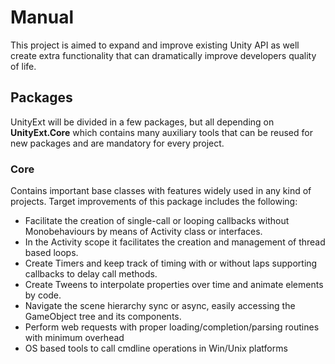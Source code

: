 # Manual
This project is aimed to expand and improve existing Unity API as well create extra functionality that can dramatically improve developers quality of life.

## Packages
UnityExt will be divided in a few packages, but all depending on **UnityExt.Core** which contains many auxiliary tools that can be reused for new packages and are mandatory for every project.

### Core
Contains important base classes with features widely used in any kind of projects.
Target improvements of this package includes the following:
 - Facilitate the creation of single-call or looping callbacks without Monobehaviours by means of Activity class or interfaces.
 - In the Activity scope it facilitates the creation and management of thread based loops.
 - Create Timers and keep track of timing with or without laps supporting callbacks to delay call methods.
 - Create Tweens to interpolate properties over time and animate elements by code.
 - Navigate the scene hierarchy sync or async, easily accessing the GameObject tree and its components.
 - Perform web requests with proper loading/completion/parsing routines with minimum overhead
 - OS based tools to call cmdline operations in Win/Unix platforms
